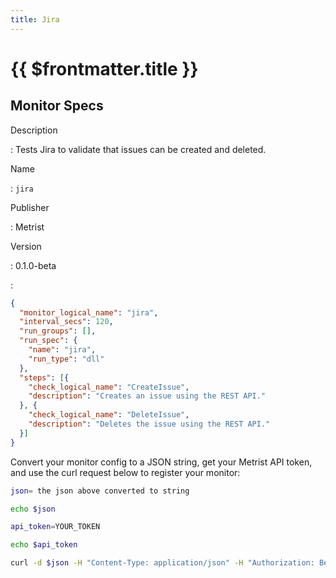 ```yaml
---
title: Jira
---
```


# {{ $frontmatter.title }}

## Monitor Specs

Description

: Tests Jira to validate that issues can be created and deleted.

Name

: `jira`

Publisher

: Metrist

Version

: 0.1.0-beta

: &nbsp;


<!--@include: /parts/_1.md-->


<!--@include: /parts/_2.md-->


<!--@include: /parts/_3.md-->





<!--@include: /parts/_4.md-->


```json
{
  "monitor_logical_name": "jira",
  "interval_secs": 120,
  "run_groups": [],
  "run_spec": {
    "name": "jira",
    "run_type": "dll"
  },
  "steps": [{
    "check_logical_name": "CreateIssue",
    "description": "Creates an issue using the REST API."
  }, {
    "check_logical_name": "DeleteIssue",
    "description": "Deletes the issue using the REST API."
  }]
}
```




Convert your monitor config to a JSON string, get your Metrist API token, and use the curl request below to register your monitor:

```sh
json= the json above converted to string

echo $json

api_token=YOUR_TOKEN

echo $api_token

curl -d $json -H "Content-Type: application/json" -H "Authorization: Bearer $api_token" 'https://app.metrist.io/api/v0/monitor-config'

```

<!--@include: /parts/tips_api.md-->


<!--@include: /parts/_5.md-->


<!--@include: /parts/result.md-->